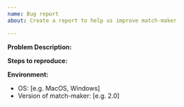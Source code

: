 ```yaml
---
name: Bug report
about: Create a report to help us improve match-maker

---
```


**Problem Description:**

**Steps to reproduce:**

**Environment:**
 - OS: [e.g. MacOS, Windows]
 - Version of match-maker: [e.g. 2.0]